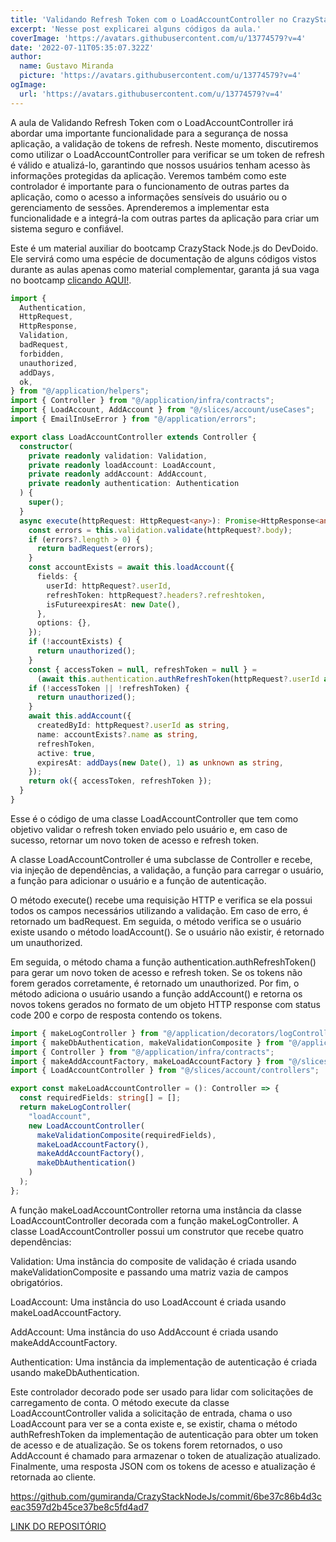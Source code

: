 ```yaml
---
title: 'Validando Refresh Token com o LoadAccountController no CrazyStack Next.js'
excerpt: 'Nesse post explicarei alguns códigos da aula.'
coverImage: 'https://avatars.githubusercontent.com/u/13774579?v=4'
date: '2022-07-11T05:35:07.322Z'
author:
  name: Gustavo Miranda
  picture: 'https://avatars.githubusercontent.com/u/13774579?v=4'
ogImage:
  url: 'https://avatars.githubusercontent.com/u/13774579?v=4'
---
```

A aula de Validando Refresh Token com o LoadAccountController irá abordar uma importante funcionalidade para a segurança de nossa aplicação, a validação de tokens de refresh. Neste momento, discutiremos como utilizar o LoadAccountController para verificar se um token de refresh é válido e atualizá-lo, garantindo que nossos usuários tenham acesso às informações protegidas da aplicação. Veremos também como este controlador é importante para o funcionamento de outras partes da aplicação, como o acesso a informações sensíveis do usuário ou o gerenciamento de sessões. Aprenderemos a implementar esta funcionalidade e a integrá-la com outras partes da aplicação para criar um sistema seguro e confiável.

Este é um material auxiliar do bootcamp CrazyStack Node.js do DevDoido. Ele servirá como uma espécie de documentação de alguns códigos vistos durante as aulas apenas como material complementar, garanta já sua vaga no bootcamp [clicando AQUI!](https://crazystack.com.br).

```typescript
import {
  Authentication,
  HttpRequest,
  HttpResponse,
  Validation,
  badRequest,
  forbidden,
  unauthorized,
  addDays,
  ok,
} from "@/application/helpers";
import { Controller } from "@/application/infra/contracts";
import { LoadAccount, AddAccount } from "@/slices/account/useCases";
import { EmailInUseError } from "@/application/errors";

export class LoadAccountController extends Controller {
  constructor(
    private readonly validation: Validation,
    private readonly loadAccount: LoadAccount,
    private readonly addAccount: AddAccount,
    private readonly authentication: Authentication
  ) {
    super();
  }
  async execute(httpRequest: HttpRequest<any>): Promise<HttpResponse<any>> {
    const errors = this.validation.validate(httpRequest?.body);
    if (errors?.length > 0) {
      return badRequest(errors);
    }
    const accountExists = await this.loadAccount({
      fields: {
        userId: httpRequest?.userId,
        refreshToken: httpRequest?.headers?.refreshtoken,
        isFutureexpiresAt: new Date(),
      },
      options: {},
    });
    if (!accountExists) {
      return unauthorized();
    }
    const { accessToken = null, refreshToken = null } =
      (await this.authentication.authRefreshToken(httpRequest?.userId as string)) || {};
    if (!accessToken || !refreshToken) {
      return unauthorized();
    }
    await this.addAccount({
      createdById: httpRequest?.userId as string,
      name: accountExists?.name as string,
      refreshToken,
      active: true,
      expiresAt: addDays(new Date(), 1) as unknown as string,
    });
    return ok({ accessToken, refreshToken });
  }
}
``` 
Esse é o código de uma classe LoadAccountController que tem como objetivo validar o refresh token enviado pelo usuário e, em caso de sucesso, retornar um novo token de acesso e refresh token.

A classe LoadAccountController é uma subclasse de Controller e recebe, via injeção de dependências, a validação, a função para carregar o usuário, a função para adicionar o usuário e a função de autenticação.

O método execute() recebe uma requisição HTTP e verifica se ela possui todos os campos necessários utilizando a validação. Em caso de erro, é retornado um badRequest. Em seguida, o método verifica se o usuário existe usando o método loadAccount(). Se o usuário não existir, é retornado um unauthorized.

Em seguida, o método chama a função authentication.authRefreshToken() para gerar um novo token de acesso e refresh token. Se os tokens não forem gerados corretamente, é retornado um unauthorized. Por fim, o método adiciona o usuário usando a função addAccount() e retorna os novos tokens gerados no formato de um objeto HTTP response com status code 200 e corpo de resposta contendo os tokens.
```typescript
import { makeLogController } from "@/application/decorators/logControllerFactory";
import { makeDbAuthentication, makeValidationComposite } from "@/application/factories";
import { Controller } from "@/application/infra/contracts";
import { makeAddAccountFactory, makeLoadAccountFactory } from "@/slices/account/useCases";
import { LoadAccountController } from "@/slices/account/controllers";

export const makeLoadAccountController = (): Controller => {
  const requiredFields: string[] = [];
  return makeLogController(
    "loadAccount",
    new LoadAccountController(
      makeValidationComposite(requiredFields),
      makeLoadAccountFactory(),
      makeAddAccountFactory(),
      makeDbAuthentication()
    )
  );
};
``` 
 A função makeLoadAccountController retorna uma instância da classe LoadAccountController decorada com a função makeLogController. A classe LoadAccountController possui um construtor que recebe quatro dependências:

Validation: Uma instância do composite de validação é criada usando makeValidationComposite e passando uma matriz vazia de campos obrigatórios.

LoadAccount: Uma instância do uso LoadAccount é criada usando makeLoadAccountFactory.

AddAccount: Uma instância do uso AddAccount é criada usando makeAddAccountFactory.

Authentication: Uma instância da implementação de autenticação é criada usando makeDbAuthentication.

Este controlador decorado pode ser usado para lidar com solicitações de carregamento de conta. O método execute da classe LoadAccountController valida a solicitação de entrada, chama o uso LoadAccount para ver se a conta existe e, se existir, chama o método authRefreshToken da implementação de autenticação para obter um token de acesso e de atualização. Se os tokens forem retornados, o uso AddAccount é chamado para armazenar o token de atualização atualizado. Finalmente, uma resposta JSON com os tokens de acesso e atualização é retornada ao cliente.


https://github.com/gumiranda/CrazyStackNodeJs/commit/6be37c86b4d3ceac3597d2b45ce37be8c5fd4ad7


[LINK DO REPOSITÓRIO](https://github.com/gumiranda/CrazyStackNodeJs)